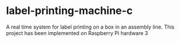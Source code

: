 # label-printing-machine-c
A real time system for label printing on a box in an assembly line. 
This project has been implemented on Raspberry Pi hardware 3
